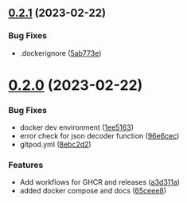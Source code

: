 ## [0.2.1](https://github.com/Pradumnasaraf/go-api/compare/v0.2.0...v0.2.1) (2023-02-22)


### Bug Fixes

* .dockerignore ([5ab773e](https://github.com/Pradumnasaraf/go-api/commit/5ab773ef6ad151a6ed7361478fc527a9f6c1b2fc))



# [0.2.0](https://github.com/Pradumnasaraf/go-api/compare/65ceee822920344f30a9043b3537c1283f7a6a8c...v0.2.0) (2023-02-22)


### Bug Fixes

* docker dev environment ([1ee5163](https://github.com/Pradumnasaraf/go-api/commit/1ee5163b072c7796956e555aeab32415f255a537))
* error check for json decoder function ([96e6cec](https://github.com/Pradumnasaraf/go-api/commit/96e6cecdb373e8384a97354aa9ee9c0061fcf9d5))
* gitpod.yml ([8ebc2d2](https://github.com/Pradumnasaraf/go-api/commit/8ebc2d2e8bf493c81e952ea8c5a6258c9f248f95))


### Features

* Add workflows for GHCR and releases ([a3d311a](https://github.com/Pradumnasaraf/go-api/commit/a3d311a9c59859ff7757aa407c530d3938bc9e3a))
* added docker compose and docs ([65ceee8](https://github.com/Pradumnasaraf/go-api/commit/65ceee822920344f30a9043b3537c1283f7a6a8c))



